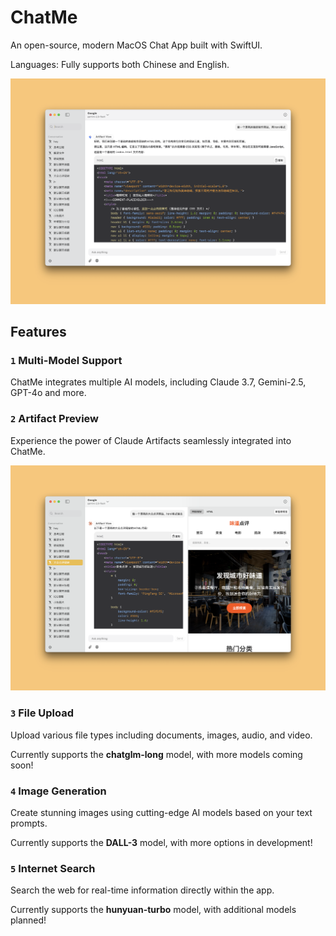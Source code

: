 # ChatMe

An open-source, modern MacOS Chat App built with SwiftUI.

Languages: Fully supports both Chinese and English.

![preview](./PreviewImage/preview-image.png)

## Features

### `1` Multi-Model Support

ChatMe integrates multiple AI models, including Claude 3.7, Gemini-2.5, GPT-4o and more.

### `2` Artifact Preview

Experience the power of Claude Artifacts seamlessly integrated into ChatMe.

![artifact](./PreviewImage/artifactPreview.png)

### `3` File Upload
Upload various file types including documents, images, audio, and video.

Currently supports the **chatglm-long** model, with more models coming soon!

### `4` Image Generation
Create stunning images using cutting-edge AI models based on your text prompts.

Currently supports the **DALL-3** model, with more options in development!

### `5` Internet Search
Search the web for real-time information directly within the app.

Currently supports the **hunyuan-turbo** model, with additional models planned!
